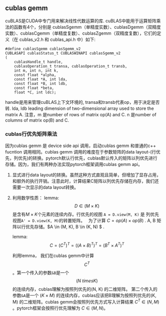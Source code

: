 ## cublas gemm
 cuBLAS是CUDA中专门用来解决线性代数运算的库. cuBLAS中能用于运算矩阵乘法的函数有4个，分别是 cublasSgemm（单精度实数）、cublasDgemm（双精度实数）、cublasCgemm（单精度复数）、cublasZgemm（双精度复数），它们的定义（在 cublas_v2.h 和 cublas_api.h 中）如下:
``` 
#define cublasSgemm cublasSgemm_v2
CUBLASAPI cublasStatus_t CUBLASWINAPI cublasSgemm_v2
(
    cublasHandle_t handle,
    cublasOperation_t transa, cublasOperation_t transb,
    int m, int n, int k,
    const float *alpha,
    const float *A, int lda,
    const float *B, int ldb,
    const float *beta,
    float *C, int ldc);
``` 

handle是用来管理cuBLAS上下文环境的, transa和transb代表op，用于决定是否转. lda, ldb leading dimension of two-dimensional array used to store the matrix A. 注意，m 是number of rows of matrix op(A) and C. n 是number of columns of matrix op(B) and C.

### cublas行优先矩阵乘法

因为cublas gemm 是 device side api 调用，启动cublas gemm 和普通的c++ fucntion 调用相同。cublas gemm 调用的难度在于参数矩阵的data layout-(行优先，列优先)的转换。pytorch默认行优先，cublas默认传入的矩阵以列优先进行存储。因为，我们有两种办法实现pytorch框架调用cublas gemm api。

1. 显式进行data layout的转换。虽然这种方式直观且简单，但增加了显存占用，和额外的执行开销。注意此时，计算结果C矩阵以列优先存储在内存，我们还需要一次显示的data layout转换。
2. 利用数学性质：
   lemma: $$D \in (M \times K)$$ 是含有$M \times K$个元素的连续内存。行优先的视图 `A = D.view(M, K)` 是 列优先视图`A' = D.view(K, M)`的转置矩阵。　 
   为了计算 $C = op(A) \times op(B)$ . A, B 矩阵以行优先存储。$A \in (M, K), B \in (K, N) $ .
   
   lemma: $$C = (C^T)^T = ((A \times B)^T)^T = (B^T \times A^T)^T$$  
    
   利用lemma， 我们在cublas gemm中计算 $$C^T$$。第一个传入的参数`&B`是一个$$(N \ times K)$$的连续内存，cublas理解为按照列优先的(N, K) 的二维矩阵。 第二个传入的参数`&A`是一个 $(K \times M)$ 的连续内存，cublas应该把B理解为按照列优先的(K, M) 的二维矩阵。cublas gemm会按照列优先方式写入计算结果 $C^T \in (N, M)$ 。pytorch框架会按照行优先理解为 $C \in (M, N)$。 

    


